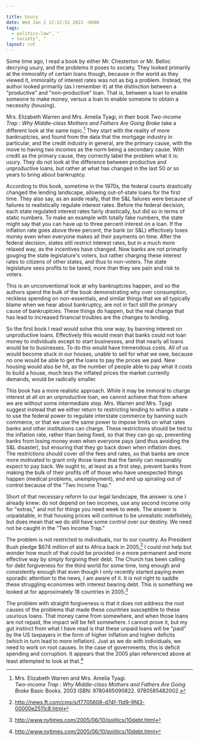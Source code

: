 ```yaml
---

title: Usury
date: Wed Jan 2 12:12:52 2013 -0500
tags:
  - politics-law", "
  - society", "
layout: rut
---
```



Some time ago, I read a book by either Mr. Chesterton or Mr. Belloc decrying
usury, and the problems it poses to society.  They looked primarily at the
immorality of certain loans though, because in the world as they viewed it,
immorality of interest rates was not as big a problem.  Instead, the author
looked primarily (as I remember it) at the distinction between a "productive"
and "non-productive" loan.  That is, between a loan to enable someone to make
money, versus a loan to enable someone to obtain a necessity (housing).

Mrs. Elizabeth Warren and Mrs. Amelia Tyagi, in their book _Two-income Trap :
Why Middle-class Mothers and Fathers Are Going Broke_ take a different look at
the same topic.[^20130102-1] They start with the reality of more bankruptcies,
and found from the data that the mortgage industry in particular, and the
credit industry in general, are the primary cause, with the move to having two
incomes as the norm being a secondary cause.  With credit as the primary cause,
they correctly label the problem what it is: usury.  They do not look at the
difference between productive and unproductive loans, but rather at what has
changed in the last 50 or so years to bring about bankruptcy.

[^20130102-1]: Mrs. Elizabeth Warren and Mrs. Amelia Tyagi.  
    _Two-income Trap : Why Middle-class Mothers and Fathers Are Going Broke_ 
    Basic Books. 2003 ISBN: 9780465090822. 9780585482002.

According to this book, sometime in the 1970s, the federal courts drastically
changed the lending landscape, allowing out-of-state loans for the first
time.  They also say, as an aside really, that the S&L failures were
because of failures to realistically regulate interest rates.  Before the
federal decision, each state regulated interest rates fairly drastically,
but did so in terms of static numbers.  To make an example with totally fake
numbers, the state might say that you can have up to three percent interest
on a loan.  If the inflation rate goes above three percent, the bank (or S&L)
effectively loses money even when everyone makes all their payments on time.
After the federal decision, states still restrict interest rates, but in a
much more relaxed way, as the incentives have changed.  Now banks are not
primarily gouging the state legislature's voters, but rather charging these
interest rates to citizens of other states, and thus to non-voters.  The state
legislature sees profits to be taxed, more than they see pain and risk to
voters.

This is an unconventional look at why bankruptcies happen, and so the authors
spend the bulk of the book demonstrating why over consumption, reckless
spending on non-essentials, and similar things that we all typically blame
when we hear about bankruptcy, are not in fact still the primary cause of
bankruptcies.  These things do happen, but the real change that has lead to
increased financial troubles are the changes to lending.

So the first book I read would solve this one way, by banning interest on
unproductive loans.  Effectively this would mean that banks could not loan
money to individuals except to start businesses, and that nearly all loans
would be to businesses.  To do this would have tremendous costs.  All of us
would become stuck in our houses, unable to sell for what we owe, because no
one would be able to get the loans to pay the prices we paid.  New housing
would also be hit, as the number of people able to pay what it costs to build
a house, much less the inflated prices the market currently demands, would be
radically smaller.

This book has a more realistic approach.  While it may be immoral to charge
interest at all on an unproductive loan, we cannot achieve that from where
we are without some intermediate step.  Mrs. Warren and Mrs. Tyagi suggest
instead that we either return to restricting lending to within a state - to use
the federal power to regulate interstate commerce by banning such commerce,
or that we use the same power to impose limits on what rates banks and other
institutions can charge.  These restrictions should be tied to the inflation
rate, rather than being fixed, so that they can go up, preventing banks from
losing money even when everyone pays (and thus avoiding the S&L disaster),
but ensuring that they go back down when inflation does.  The restrictions
should cover *all* the fees and rates, so that banks are once more motivated
to grant only those loans that the family can reasonably expect to pay back.
We ought to, at least as a first step, prevent banks from making the bulk of
their profits off of those who have unexpected things happen (medical problems,
unemployment), and end up spiraling out of control because of the "Two Income
Trap."

Short of that necessary reform to our legal landscape, the answer is one I
already knew: do not depend on two incomes, use any second income only for
"extras," and not for things you need week to week.  The answer is unpalatable,
in that housing prices will continue to be unrealistic indefinitely, but does
mean that we do still have some control over our destiny.  We need not be
caught in the "Two Income Trap."

The problem is not restricted to individuals, nor to our country. As President
Bush pledge $674 million of aid to Africa back in 2005,[^20050607-1] I
could not help but wonder how much of that could be provided in a more
permanent and more effective way by simply forgiving their debt.
The Church has been calling for debt forgiveness for the third
world for some time, long enough and consistently enough that even
though I only recently started paying even sporadic attention to the
news, I am aware of it.  It is not right to saddle these struggling
economies with interest bearing debt.  This is something we looked at for
approximately 18 countries in 2005.[^20050610-1] 

The problem with straight forgiveness is that it does not address the root
causes of the problems that made these countries susceptible to these usurious
loans.  That money came from somewhere, and when those loans are not repaid, the
impact will be felt somewhere.  I cannot prove it, but my gut instinct from what
I have read is that these unpaid loans will be "paid" by the US taxpayers in the
form of higher inflation and higher deficits (which in turn lead to more
inflation).  Just as we do with individuals, we need to work on root causes.  In
the case of governments, this is deficit spending and corruption.  It appears
that the 2005 plan referenced above at least attempted to look at
that.[^20050610-2]

[^20050610-1]: <http://www.nytimes.com/2005/06/10/politics/10debt.html>

[^20050610-2]: <http://www.nytimes.com/2005/06/10/politics/10debt.html>

[^20050607-1]: <http://news.ft.com/cms/s/f7705608-d74f-11d9-9f43-00000e2511c8.html>


